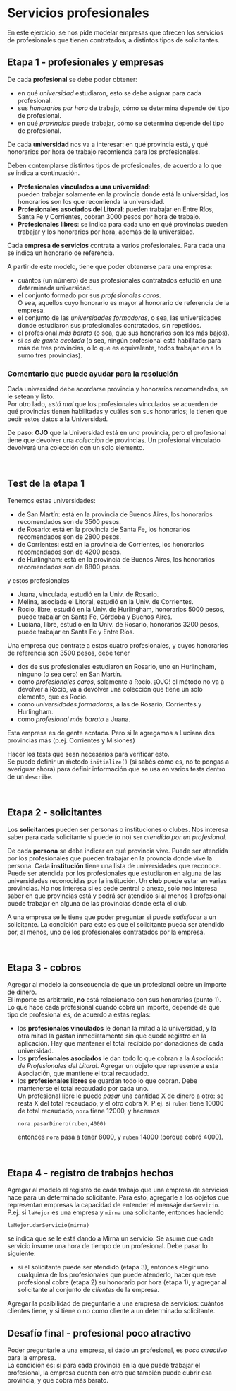 # Servicios profesionales

En este ejercicio, se nos pide modelar empresas que ofrecen los servicios de profesionales que tienen contratados, a distintos tipos de solicitantes.


## Etapa 1 - profesionales y empresas

De cada **profesional** se debe poder obtener:
- en qué _universidad_ estudiaron, esto se debe asignar para cada profesional.
- sus _honorarios por hora_ de trabajo, cómo se determina depende del tipo de profesional.
- en qué _provincias_ puede trabajar, cómo se determina depende del tipo de profesional.

De cada **universidad** nos va a interesar: en qué provincia está, y qué honorarios por hora de trabajo recomienda para los profesionales.

Deben contemplarse distintos tipos de profesionales, de acuerdo a lo que se indica a continuación.
- **Profesionales vinculados a una universidad**:  
  pueden trabajar solamente en la provincia donde está la universidad, los honorarios son los que recomienda la universidad.
- **Profesionales asociados del Litoral**:
  pueden trabajar en Entre Ríos, Santa Fe y Corrientes, cobran 3000 pesos por hora de trabajo.
- **Profesionales libres**:
  se indica para cada uno en qué provincias pueden trabajar y los honorarios por hora, además de la universidad.
  
  
Cada **empresa de servicios** contrata a varios profesionales. Para cada una se indica un honorario de referencia.

A partir de este modelo, tiene que poder obtenerse para una empresa:
- cuántos (un número) de sus profesionales contratados estudió en una determinada universidad.
- el conjunto formado por sus _profesionales caros_.   
  O sea, aquellos cuyo honorario es mayor al honorario de referencia de la empresa.
- el conjunto de las _universidades formadoras_, o sea, las universidades donde estudiaron sus profesionales contratados, sin repetidos.
- el profesional _más barato_ (o sea, que sus honorarios son los más bajos).
- si _es de gente acotada_ (o sea, ningún profesional está habilitado para más de tres provincias, o lo que es equivalente, todos trabajan en a lo sumo tres provincias).


### Comentario que puede ayudar para la resolución  
Cada universidad debe acordarse provincia y honorarios recomendados, se le setean y listo.  
Por otro lado, _está mal_ que los profesionales vinculados se acuerden de qué provincias tienen habilitadas y cuáles son sus honorarios; le tienen que pedir estos datos a la Universidad.
  
De paso: **OJO** que la Universidad está en _una_ provincia, pero el profesional tiene que devolver una _colección_ de provincias. Un profesional vinculado devolverá una colección con un solo elemento.

<br>


## Test de la etapa 1

Tenemos estas universidades:
- de San Martín: está en la provincia de Buenos Aires, los honorarios recomendados son de 3500 pesos.
- de Rosario: está en la provincia de Santa Fe, los honorarios recomendados son de 2800 pesos.
- de Corrientes: está en la provincia de Corrientes, los honorarios recomendados son de 4200 pesos.
- de Hurlingham: está en la provincia de Buenos Aires, los honorarios recomendados son de 8800 pesos.

y estos profesionales
- Juana, vinculada, estudió en la Univ. de Rosario.
- Melina, asociada el Litoral, estudió en la Univ. de Corrientes.
- Rocío, libre, estudió en la Univ. de Hurlingham, honorarios 5000 pesos, puede trabajar en Santa Fe, Córdoba y Buenos Aires.
- Luciana, libre, estudió en la Univ. de Rosario, honorarios 3200 pesos, puede trabajar en Santa Fe y Entre Ríos.

Una empresa que contrate a estos cuatro profesionales, y cuyos honorarios de referencia son 3500 pesos, debe tener
- dos de sus profesionales estudiaron en Rosario, uno en Hurlingham, ninguno (o sea cero) en San Martín.  
- como _profesionales caros_, solamente a Rocío.
  ¡OJO! el método no va a devolver a Rocío, va a devolver una colección que tiene un solo elemento, que es Rocío.
- como _universidades formadoras_, a las de Rosario, Corrientes y Hurlingham.
- como _profesional más barato_ a Juana.

Esta empresa es de gente acotada. Pero si le agregamos a Luciana dos provincias más (p.ej. Corrientes y Misiones)

Hacer los tests que sean necesarios para verificar esto.  
Se puede definir un ḿetodo `initialize()` (si sabés cómo es, no te pongas a averiguar ahora) para definir información que se usa en varios tests dentro de un `describe`.

<br>

## Etapa 2 - solicitantes

Los **solicitantes** pueden ser personas o instituciones o clubes. Nos interesa saber para cada solicitante si puede (o no) ser _atendido por un profesional_.  

De cada **persona** se debe indicar en qué provincia vive. Puede ser atendida por los profesionales que pueden trabajar en la provncia donde vive la persona.
Cada **institución** tiene una lista de universidades que reconoce. Puede ser atendida por los profesionales que estudiaron en alguna de las universidades reconocidas por la institución.
Un **club** puede estar en varias provincias. No nos interesa si es cede central o anexo, solo nos interesa saber en que provincias está y podrá ser atendido si al menos 1 profesional puede trabajar en alguna de las provincias donde está el club.

A una empresa se le tiene que poder preguntar si puede _satisfacer_ a un solicitante.
La condición para esto es que el solicitante pueda ser atendido por, al menos, uno de los profesionales contratados por la empresa. 


<br>

## Etapa 3 - cobros

Agregar al modelo la consecuencia de que un profesional cobre un importe de dinero.   
El importe es arbitrario, **no** está relacionado con sus honorarios (punto 1).  
Lo que hace cada profesional cuando cobra un importe, depende de qué tipo de profesional es, de acuerdo a estas reglas:
- los **profesionales vinculados** le donan la mitad a la universidad, y la otra mitad la gastan inmediatamente sin que quede registro en la aplicación. Hay que mantener el total recibido por donaciones de cada universidad.
- los **profesionales asociados** le dan todo lo que cobran a la _Asociación de Profesionales del Litoral_. Agregar un objeto que represente a esta Asociación, que mantiene el total recaudado.
- los **profesionales libres** se guardan todo lo que cobran. Debe mantenerse el total recaudado por cada uno. <br> Un profesional libre le puede _pasar_ una cantidad X de dinero a otro: se resta X del total recaudado, y el otro cobra X. P.ej. si `ruben` tiene 10000 de total recaudado, `nora` tiene 12000, y hacemos
  ```
  nora.pasarDinero(ruben,4000)
  ```
  entonces `nora` pasa a tener 8000, y `ruben` 14000 (porque cobró 4000).


<br> 

## Etapa 4 - registro de trabajos hechos

Agregar al modelo el registro de cada trabajo que una empresa de servicios hace para un determinado solicitante.
Para esto, agregarle a los objetos que representan empresas la capacidad de entender el mensaje `darServicio`. P.ej. si `laMejor` es una empresa y `mirna` una solicitante, entonces haciendo
```
laMejor.darServicio(mirna)
```
se indica que se le está dando a Mirna un servicio. Se asume que cada servicio insume una hora de tiempo de un profesional.
Debe pasar lo siguiente:
- si el solicitante puede ser atendido (etapa 3), entonces elegir uno cualquiera de los profesionales que puede atenderlo, hacer que ese profesional cobre (etapa 2) su honorario por hora (etapa 1), y agregar al solicitante al conjunto de _clientes_ de la empresa.
  
Agregar la posibilidad de preguntarle a una empresa de servicios: cuántos clientes tiene, y si tiene o no como cliente a un determinado solicitante. 



## Desafío final - profesional poco atractivo
Poder preguntarle a una empresa, si dado un profesional, es _poco atractivo_ para la empresa.  
La condición es: si para cada provincia en la que puede trabajar el profesional, la empresa cuenta con otro que también puede cubrir esa provincia, y que cobra más barato. 

